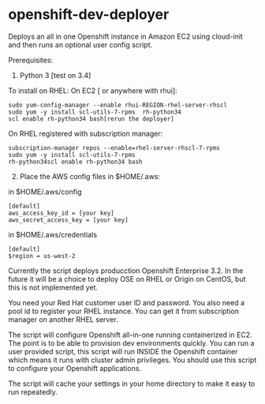 # openshift-dev-deployer
Deploys an all in one Openshift instance in Amazon EC2 using cloud-init and then runs an optional user config script.

Prerequisites:

1. Python 3 [test on 3.4]

To install on RHEL:
On EC2 [ or anywhere with rhui]:

    sudo yum-config-manager --enable rhui-REGION-rhel-server-rhscl
    sudo yum -y install scl-utils-7-rpms  rh-python34
    scl enable rh-python34 bash[rerun the deployer]

On RHEL registered with subscription manager: 

    subscription-manager repos --enable=rhel-server-rhscl-7-rpms
    sudo yum -y install scl-utils-7-rpms  
    rh-python34scl enable rh-python34 bash

2. Place the AWS config files in $HOME/.aws:

  in $HOME/.aws/config

    [default]
    aws_access_key_id = [your key]
    aws_secret_access_key = [your key]

  in $HOME/.aws/credentials
  
    [default]
    $region = us-west-2


Currently the script deploys producction Openshift Enterprise 3.2.  In the future it will be a choice to deploy OSE on RHEL or Origin on CentOS, but this is not implemented yet.  

You need your Red Hat customer user ID and password.
You also need a pool id to register your RHEL instance.  You can get it from subscription manager on another RHEL server.

The script will configure Openshift all-in-one running containerized in EC2.  The point is to be able to provision dev environments quickly.  You can run a user provided script, this script will run INSIDE the Openshift container which means it runs with cluster admin privileges.  You should use this script to configure your Openshift applications.

The script will cache your settings in your home directory to make it easy to run repeatedly.
